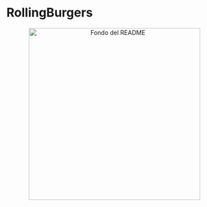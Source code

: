 # RollingBurgers


<p align="center">
  <a href="https://postimg.cc/LnBWDbBH">
    <img src="https://i.postimg.cc/VL3cfyJb/fondo-readme.png" alt="Fondo del README" width="400" height="400">
  </a>
</p>



